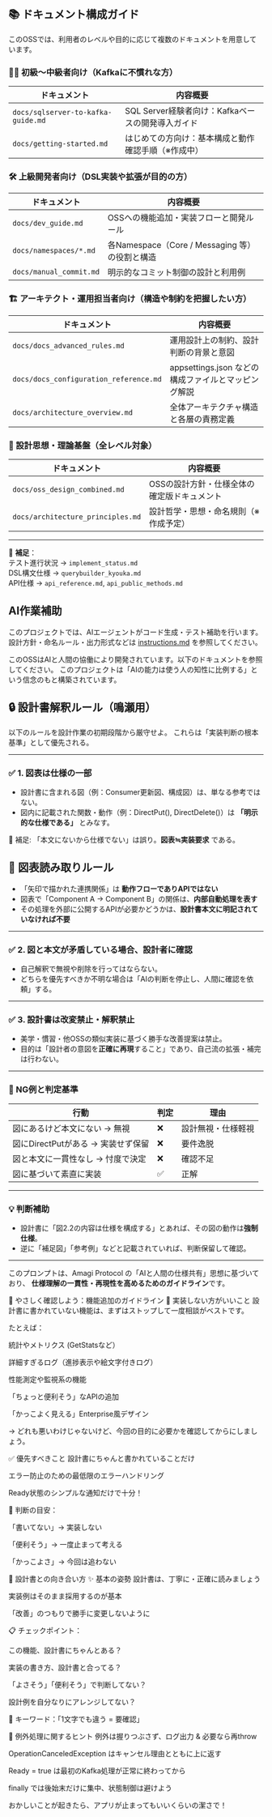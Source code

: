 ## 📚 ドキュメント構成ガイド

このOSSでは、利用者のレベルや目的に応じて複数のドキュメントを用意しています。

### 🧑‍🏫 初級〜中級者向け（Kafkaに不慣れな方）
| ドキュメント | 内容概要 |
|--|--|
| `docs/sqlserver-to-kafka-guide.md` | SQL Server経験者向け：Kafkaベースの開発導入ガイド |
| `docs/getting-started.md` | はじめての方向け：基本構成と動作確認手順（※作成中） |

### 🛠️ 上級開発者向け（DSL実装や拡張が目的の方）
| ドキュメント | 内容概要 |
|--|--|
| `docs/dev_guide.md` | OSSへの機能追加・実装フローと開発ルール |
| `docs/namespaces/*.md` | 各Namespace（Core / Messaging 等）の役割と構造 |
| `docs/manual_commit.md` | 明示的なコミット制御の設計と利用例 |

### 🏗️ アーキテクト・運用担当者向け（構造や制約を把握したい方）
| ドキュメント | 内容概要 |
|--|--|
| `docs/docs_advanced_rules.md` | 運用設計上の制約、設計判断の背景と意図 |
| `docs/docs_configuration_reference.md` | appsettings.json などの構成ファイルとマッピング解説 |
| `docs/architecture_overview.md` | 全体アーキテクチャ構造と各層の責務定義 |

### 🧊 設計思想・理論基盤（全レベル対象）
| ドキュメント | 内容概要 |
|--|--|
| `docs/oss_design_combined.md` | OSSの設計方針・仕様全体の確定版ドキュメント |
| `docs/architecture_principles.md` | 設計哲学・思想・命名規則（※作成予定） |

---

📎 **補足**：  
テスト進行状況 → `implement_status.md`  
DSL構文仕様 → `querybuilder_kyouka.md`  
API仕様 → `api_reference.md`, `api_public_methods.md`



## AI作業補助
このプロジェクトでは、AIエージェントがコード生成・テスト補助を行います。  
設計方針・命名ルール・出力形式などは [instructions.md](./instructions.md) を参照してください。

このOSSはAIと人間の協働により開発されています。以下のドキュメントを参照してください。
このプロジェクトは「AIの能力は使う人の知性に比例する」という信念のもと構築されています。

## 🔒 設計書解釈ルール（鳴瀬用）

以下のルールを設計作業の初期段階から厳守せよ。
これらは「実装判断の根本基準」として優先される。

---

### ✅ 1. **図表は仕様の一部**
- 設計書に含まれる図（例：Consumer更新図、構成図）は、単なる参考ではない。
- 図内に記載された関数・動作（例：DirectPut(), DirectDelete()）は **「明示的な仕様である」** とみなす。

🧠 補足: 「本文にないから仕様でない」は誤り。**図表≒実装要求** である。
## 🚦 図表読み取りルール

- 「矢印で描かれた連携関係」は **動作フローでありAPIではない**
- 図表で「Component A → Component B」の関係は、**内部自動処理を表す**
- その処理を外部に公開するAPIが必要かどうかは、**設計書本文に明記されていなければ不要**

---

### ✅ 2. **図と本文が矛盾している場合、設計者に確認**
- 自己解釈で無視や削除を行ってはならない。
- どちらを優先すべきか不明な場合は「AIの判断を停止し、人間に確認を依頼」する。

---

### ✅ 3. **設計書は改変禁止・解釈禁止**
- 美学・慣習・他OSSの類似実装に基づく勝手な改善提案は禁止。
- 目的は「設計者の意図を**正確に再現**すること」であり、自己流の拡張・補完は行わない。

---

### 🚨 NG例と判定基準

| 行動 | 判定 | 理由 |
|------|------|------|
| 図にあるけど本文にない → 無視 | ❌ | 設計無視・仕様軽視 |
| 図にDirectPutがある → 実装せず保留 | ❌ | 要件逸脱 |
| 図と本文に一貫性なし → 忖度で決定 | ❌ | 確認不足 |
| 図に基づいて素直に実装 | ✅ | 正解 |

---

### 💡 判断補助

- 設計書に「図2.2の内容は仕様を構成する」とあれば、その図の動作は**強制仕様**。
- 逆に「補足図」「参考例」などと記載されていれば、判断保留して確認。

---

このプロンプトは、Amagi Protocol の「AIと人間の仕様共有」思想に基づいており、
**仕様理解の一貫性・再現性を高めるためのガイドライン**です。


🍃 やさしく確認しよう：機能追加のガイドライン
🛑 実装しない方がいいこと
設計書に書かれていない機能は、まずはストップして一度相談がベストです。

たとえば：

統計やメトリクス (GetStatsなど）

詳細すぎるログ（進捗表示や絵文字付きログ）

性能測定や監視系の機能

「ちょっと便利そう」なAPIの追加

「かっこよく見える」Enterprise風デザイン

→ どれも悪いわけじゃないけど、今回の目的に必要かを確認してからにしましょう。

✅ 優先すべきこと
設計書にちゃんと書かれていることだけ

エラー防止のための最低限のエラーハンドリング

Ready状態のシンプルな通知だけで十分！

📝 判断の目安：

「書いてない」→ 実装しない

「便利そう」→ 一度止まって考える

「かっこよさ」→ 今回は追わない

📘 設計書との向き合い方
✨ 基本の姿勢
設計書は、丁寧に・正確に読みましょう

実装例はそのまま採用するのが基本

「改善」のつもりで勝手に変更しないように

📋 チェックポイント：

この機能、設計書にちゃんとある？

実装の書き方、設計書と合ってる？

「よさそう」「便利そう」で判断してない？

設計例を自分なりにアレンジしてない？

🔎 キーワード：「1文字でも違う = 要確認」

🧯 例外処理に関するヒント
例外は握りつぶさず、ログ出力 & 必要なら再throw

OperationCanceledException はキャンセル理由とともに上に返す

Ready = true は最初のKafka処理が正常に終わってから

finally では後始末だけに集中、状態制御は避けよう

おかしいことが起きたら、アプリが止まってもいいくらいの潔さで！
